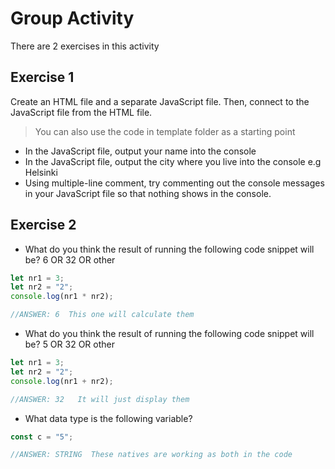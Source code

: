 
# Group Activity

There are 2 exercises in this activity

## Exercise 1

Create an HTML file and a separate JavaScript file. Then, connect to the JavaScript file from the HTML file. 

> You can also use the code in template folder as a starting point

- In the JavaScript file, output your name into the console
- In the JavaScript file, output the city where you live into the console e.g   Helsinki
- Using multiple-line comment, try commenting out the console messages in your JavaScript file so that nothing shows in the console.


## Exercise 2

- What do you think the result of running the following code snippet will be? 6 OR 32 OR other

```js
let nr1 = 3;
let nr2 = "2";
console.log(nr1 * nr2);

//ANSWER: 6  This one will calculate them

```


- What do you think the result of running the following code snippet will be? 5 OR 32 OR other

```js
let nr1 = 3;
let nr2 = "2";
console.log(nr1 + nr2);

//ANSWER: 32   It will just display them
```

- What data type is the following variable?

```js
const c = "5";

//ANSWER: STRING  These natives are working as both in the code

```




